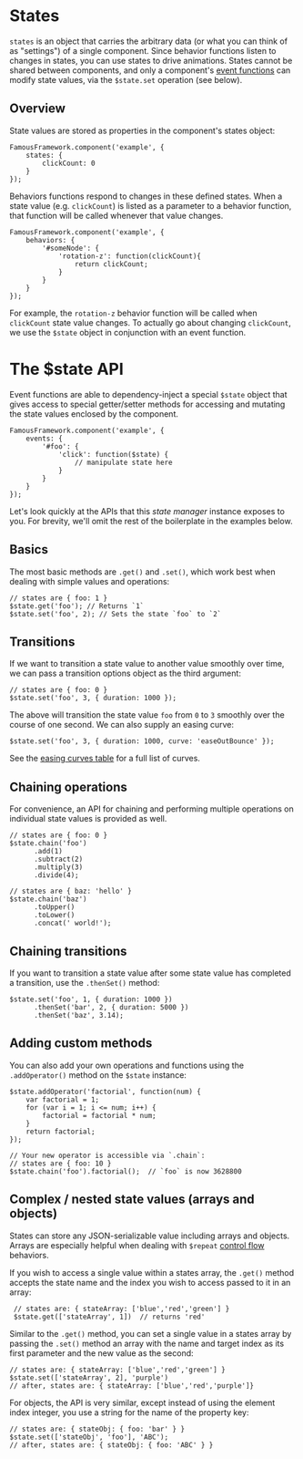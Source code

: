 # States

`states` is an object that carries the arbitrary data (or what you can think of as "settings") of a single component. Since behavior functions listen to changes in states, you can use states to drive animations. States cannot be shared between components, and only a component's [event functions](events.md) can modify state values, via the `$state.set` operation (see below).

## Overview

State values are stored as properties in the component's states object:

    FamousFramework.component('example', {
        states: {
            clickCount: 0
        }
    });

Behaviors functions respond to changes in these defined states. When a state value (e.g. `clickCount`) is listed as a parameter to a behavior function, that function will be called whenever that value changes. 

    FamousFramework.component('example', {
        behaviors: {
            '#someNode': {
                'rotation-z': function(clickCount){
                    return clickCount;
                }
            }
        }
    });

For example, the `rotation-z` behavior function will be called when `clickCount` state value changes. To actually go about changing `clickCount`, we use the `$state` object in conjunction with an event function. 

# The $state API

Event functions are able to dependency-inject a special `$state` object that gives access to special getter/setter methods for accessing and mutating the state values enclosed by the component.

    FamousFramework.component('example', {
        events: {
            '#foo': {
                'click': function($state) {
                    // manipulate state here
                }
            }
        }
    });

Let's look quickly at the APIs that this _state manager_ instance exposes to you. For brevity, we'll omit the rest of the boilerplate in the examples below. 

## Basics

The most basic methods are `.get()` and `.set()`, which work best when dealing with simple values and operations:

    // states are { foo: 1 }
    $state.get('foo'); // Returns `1`
    $state.set('foo', 2); // Sets the state `foo` to `2`

## Transitions

If we want to transition a state value to another value smoothly over time, we can pass a transition options object as the third argument:

    // states are { foo: 0 }
    $state.set('foo', 3, { duration: 1000 });

The above will transition the state value `foo` from `0` to `3` smoothly over the course of one second. We can also supply an easing curve:

    $state.set('foo', 3, { duration: 1000, curve: 'easeOutBounce' });

See the [easing curves table](http://famous.org/learn/easing-curves.html) for a full list of curves.

## Chaining operations

For convenience, an API for chaining and performing multiple operations on individual state values is provided as well.

    // states are { foo: 0 }
    $state.chain('foo')
          .add(1)
          .subtract(2)
          .multiply(3)
          .divide(4);

    // states are { baz: 'hello' }
    $state.chain('baz')
          .toUpper()
          .toLower()
          .concat(' world!');

## Chaining transitions

If you want to transition a state value after some state value has completed a transition, use the `.thenSet()` method:

    $state.set('foo', 1, { duration: 1000 })
          .thenSet('bar', 2, { duration: 5000 })
          .thenSet('baz', 3.14);

## Adding custom methods

You can also add your own operations and functions using the `.addOperator()` method on the `$state` instance:

    $state.addOperator('factorial', function(num) {
        var factorial = 1;
        for (var i = 1; i <= num; i++) {
            factorial = factorial * num;
        }
        return factorial;
    });

    // Your new operator is accessible via `.chain`:
    // states are { foo: 10 }
    $state.chain('foo').factorial();  // `foo` is now 3628800

## Complex / nested state values (arrays and objects)

States can store any JSON-serializable value including arrays and objects. Arrays are especially helpful when dealing with `$repeat` [control flow](control-flow) behaviors.

If you wish to access a single value within a states array, the `.get()` method accepts the state name and the index you wish to access passed to it in an array:
    
     // states are: { stateArray: ['blue','red','green'] }
     $state.get(['stateArray', 1])  // returns 'red'

Similar to the `.get()` method, you can set a single value in a states array by passing the `.set()` method an array with the name and target index as its first parameter and the new value as the second: 

    // states are: { stateArray: ['blue','red','green'] }
    $state.set(['stateArray', 2], 'purple')
    // after, states are: { stateArray: ['blue','red','purple']} 

For objects, the API is very similar, except instead of using the element index integer, you use a string for the name of the property key:

    // states are: { stateObj: { foo: 'bar' } }
    $state.set(['stateObj', 'foo'], 'ABC');
    // after, states are: { stateObj: { foo: 'ABC' } }
